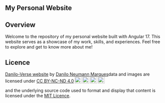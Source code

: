 ## My Personal Website

## Overview

Welcome to the repository of my personal website built with Angular 17. This website serves as a showcase of my work, skills, and experiences. Feel free to explore and get to know more about me!

## Licence

<p xmlns:cc="http://creativecommons.org/ns#" xmlns:dct="http://purl.org/dc/terms/"><a property="dct:title" rel="cc:attributionURL" href="https://github.com/SpicyFerret/Danilo-Verse-website">Danilo-Verse website</a> by <a rel="cc:attributionURL dct:creator" property="cc:attributionName" href="http://neumannmarques.com">Danilo Neumann Marques</a>data and images are licensed under <a href="http://creativecommons.org/licenses/by-nc-nd/4.0/?ref=chooser-v1" target="_blank" rel="license noopener noreferrer" style="display:inline-block;">CC BY-NC-ND 4.0<img style="height:22px!important;margin-left:3px;vertical-align:text-bottom;" src="https://mirrors.creativecommons.org/presskit/icons/cc.svg?ref=chooser-v1"><img style="height:22px!important;margin-left:3px;vertical-align:text-bottom;" src="https://mirrors.creativecommons.org/presskit/icons/by.svg?ref=chooser-v1"><img style="height:22px!important;margin-left:3px;vertical-align:text-bottom;" src="https://mirrors.creativecommons.org/presskit/icons/nc.svg?ref=chooser-v1"><img style="height:22px!important;margin-left:3px;vertical-align:text-bottom;" src="https://mirrors.creativecommons.org/presskit/icons/nd.svg?ref=chooser-v1"></a></p> and the underlying source code used to format and display that content is licensed under the <a href="https://github.com/SpicyFerret/Danilo-Verse-website/blob/main/LICENSE">MIT Licence</a>.
